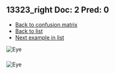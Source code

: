 ## 13323_right Doc: 2 Pred: 0
- [Back to confusion matrix](https://github.com/juliandewit/kaggle_retinopathy/blob/master/matrix.md)
- [Back to list](https://github.com/juliandewit/kaggle_retinopathy/blob/master/lists/20/list.md)
- [Next example in list](https://github.com/juliandewit/kaggle_retinopathy/blob/master/lists/20/13/13326_left.md)

![Eye](https://retinopaty.blob.core.windows.net/size1024/13323_right_2.jpeg)

### 

![Eye]()
